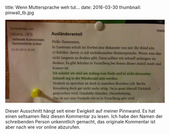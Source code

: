 title: Wenn Muttersprache weh tut...
date: 2016-03-30
thumbnail: pinwall_tb.jpg

![Kommentar](pinwall.jpg)

Dieser Ausschnitt hängt seit einer Ewigkeit auf meiner Pinnwand. Es hat einen seltsamen Reiz diesen Kommentar
zu lesen. Ich habe den Namen der schreibenden Person unkenntlich gemacht, das originale Kommentar ist aber nach wie vor
online abzurufen.
